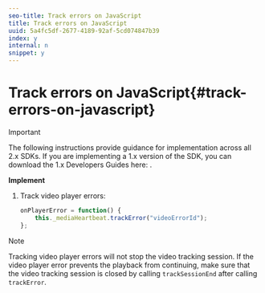 ```yaml
---
seo-title: Track errors on JavaScript
title: Track errors on JavaScript
uuid: 5a4fc5df-2677-4189-92af-5cd074847b39
index: y
internal: n
snippet: y
---
```


# Track errors on JavaScript{#track-errors-on-javascript}

>[!IMPORTANT]
>
>The following instructions provide guidance for implementation across all 2.x SDKs. If you are implementing a 1.x version of the SDK, you can download the 1.x Developers Guides here: [](../../sdk-implement/download-sdks.md).

**Implement**

1. Track video player errors: 

   ```js
   onPlayerError = function() { 
       this._mediaHeartbeat.trackError("videoErrorId"); 
   };
   ```

>[!NOTE]
>
>Tracking video player errors will not stop the video tracking session. If the video player error prevents the playback from continuing, make sure that the video tracking session is closed by calling `trackSessionEnd` after calling `trackError`.

